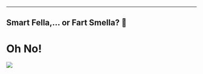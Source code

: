 ----------------------------------
Smart Fella,... or Fart Smella? 🥱
----------------------------------
<h1>Oh No!</h1>
<img src="![image](https://user-images.githubusercontent.com/36748051/222126470-5450b88a-b0ae-40cd-90f3-b3a0cd604e19.png)">
